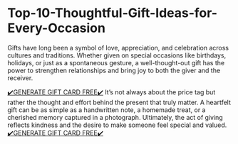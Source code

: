 # Top-10-Thoughtful-Gift-Ideas-for-Every-Occasion
Gifts have long been a symbol of love, appreciation, and celebration across cultures and traditions. Whether given on special occasions like birthdays, holidays, or just as a spontaneous gesture, a well-thought-out gift has the power to strengthen relationships and bring joy to both the giver and the receiver. 

[✔️GENERATE GIFT CARD FREE✔️](https://giftcardhouse.takesup.shop/qaCZX8GP3VjW7f9mReYcwN1.html)
It’s not always about the price tag but rather the thought and effort behind the present that truly matter. A heartfelt gift can be as simple as a handwritten note, a homemade treat, or a cherished memory captured in a photograph. Ultimately, the act of giving reflects kindness and the desire to make someone feel special and valued.
[✔️GENERATE GIFT CARD FREE✔️](https://giftcardhouse.takesup.shop/qaCZX8GP3VjW7f9mReYcwN1.html)
